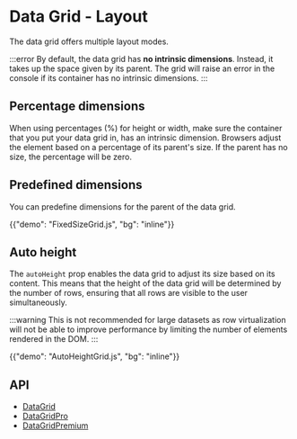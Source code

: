 # Data Grid - Layout

<p class="description">The data grid offers multiple layout modes.</p>

:::error
By default, the data grid has **no intrinsic dimensions**. 
Instead, it takes up the space given by its parent. The grid will raise an error in the console if its container has no intrinsic dimensions.
:::

## Percentage dimensions

When using percentages (%) for height or width, make sure the container that you put your data grid in, has an intrinsic dimension. Browsers adjust the element based on a percentage of its parent's size. If the parent has no size, the percentage will be zero.

## Predefined dimensions

You can predefine dimensions for the parent of the data grid.

{{"demo": "FixedSizeGrid.js", "bg": "inline"}}

## Auto height

The `autoHeight` prop enables the data grid to adjust its size based on its content. 
This means that the height of the data grid will be determined by the number of rows, ensuring that all rows are visible to the user simultaneously.

:::warning
This is not recommended for large datasets as row virtualization will not be able to improve performance by limiting the number of elements rendered in the DOM.
:::

{{"demo": "AutoHeightGrid.js", "bg": "inline"}}

## API

- [DataGrid](/x/api/data-grid/data-grid/)
- [DataGridPro](/x/api/data-grid/data-grid-pro/)
- [DataGridPremium](/x/api/data-grid/data-grid-premium/)
